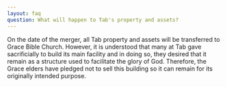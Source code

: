 ```yaml
---
layout: faq
question: What will happen to Tab's property and assets?
---
```

On the date of the merger, all Tab property and assets will be transferred to Grace Bible Church.  However, it is understood that many at Tab gave sacrificially to build its main facility and in doing so, they desired that it remain as a structure used to facilitate the glory of God.  Therefore, the Grace elders have pledged not to sell this building so it can remain for its originally intended purpose. 